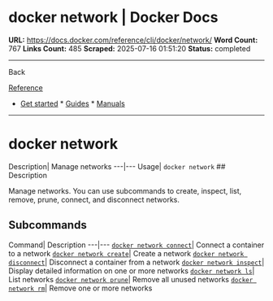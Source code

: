 # docker network | Docker Docs

**URL:** https://docs.docker.com/reference/cli/docker/network/
**Word Count:** 767
**Links Count:** 485
**Scraped:** 2025-07-16 01:51:20
**Status:** completed

---

Back

[Reference](https://docs.docker.com/reference/)

  * [Get started](https://docs.docker.com/get-started/)   * [Guides](https://docs.docker.com/guides/)   * [Manuals](https://docs.docker.com/manuals/)

* * *

# docker network

Description| Manage networks   ---|---   Usage| `docker network`      ## Description

Manage networks. You can use subcommands to create, inspect, list, remove, prune, connect, and disconnect networks.

## Subcommands

Command| Description   ---|---   [`docker network connect`](https://docs.docker.com/reference/cli/docker/network/connect/)| Connect a container to a network   [`docker network create`](https://docs.docker.com/reference/cli/docker/network/create/)| Create a network   [`docker network disconnect`](https://docs.docker.com/reference/cli/docker/network/disconnect/)| Disconnect a container from a network   [`docker network inspect`](https://docs.docker.com/reference/cli/docker/network/inspect/)| Display detailed information on one or more networks   [`docker network ls`](https://docs.docker.com/reference/cli/docker/network/ls/)| List networks   [`docker network prune`](https://docs.docker.com/reference/cli/docker/network/prune/)| Remove all unused networks   [`docker network rm`](https://docs.docker.com/reference/cli/docker/network/rm/)| Remove one or more networks